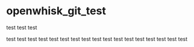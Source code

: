 # openwhisk_git_test
test
test
test

test
test
 test
test
test
test
test
test
test
test
test
test
test
test
test
test
test
